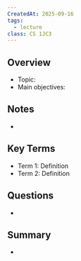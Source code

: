 ```yaml
---
CreatedAt: 2025-09-16
tags:
  - lecture
class: CS 1JC3
---
```

## Overview
- Topic:
- Main objectives:

## Notes
- 

## Key Terms
- Term 1: Definition
- Term 2: Definition

## Questions
- 

## Summary
- 
